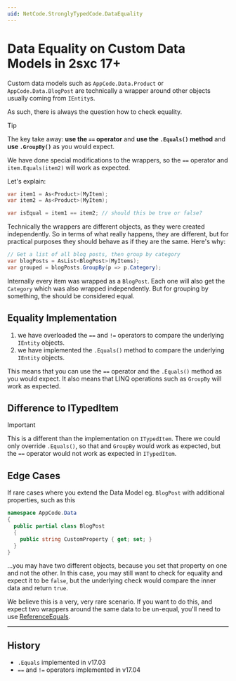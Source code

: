 ```yaml
---
uid: NetCode.StronglyTypedCode.DataEquality
---
```


# Data Equality on Custom Data Models in 2sxc 17+

Custom data models such as `AppCode.Data.Product` or `AppCode.Data.BlogPost` are technically a wrapper around
other objects usually coming from `IEntity`s.

As such, there is always the question how to check equality.

>[!TIP]
> The key take away: **use the `==` operator** and **use the `.Equals()` method** and **use `.GroupBy()`** as you would expect.
>
> We have done special modifications to the wrappers, so the `==` operator and `item.Equals(item2)` will work as expected.

Let's explain:

```c#
var item1 = As<Product>(MyItem);
var item2 = As<Product>(MyItem);

var isEqual = item1 == item2; // should this be true or false?
```

Technically the wrappers are different objects, as they were created independently.
So in terms of what really happens, they are different,
but for practical purposes they should behave as if they are the same.
Here's why:

```c#
// Get a list of all blog posts, then group by category
var blogPosts = AsList<BlogPost>(MyItems);
var grouped = blogPosts.GroupBy(p => p.Category);
```

Internally every item was wrapped as a `BlogPost`.
Each one will also get the `Category` which was also wrapped independently.
But for grouping by something, the should be considered equal.

## Equality Implementation

1. we have overloaded the `==` and `!=` operators to compare the underlying `IEntity` objects.
2. we have implemented the `.Equals()` method to compare the underlying `IEntity` objects.

This means that you can use the `==` operator and the `.Equals()` method as you would expect.
It also means that LINQ operations such as `GroupBy` will work as expected.

## Difference to ITypedItem

> [!IMPORTANT]
> This is a different than the implementation on `ITypedItem`.
> There we could only override `.Equals()`, so that and `GroupBy` would work as expected,
> but the `==` operator would not work as expected in `ITypedItem`.

## Edge Cases

If rare cases where you extend the Data Model eg. `BlogPost` with additional properties, such as this

```c#
namespace AppCode.Data
{
  public partial class BlogPost
  {
    public string CustomProperty { get; set; }
  }
}
```

...you may have two different objects, because you set that property on one and not the other.
In this case, you may still want to check for equality and expect it to be `false`,
but the underlying check would compare the inner data and return `true`.

We believe this is a very, very rare scenario.
If you want to do this, and expect two wrappers around the same data to be un-equal,
you'll need to use [ReferenceEquals](https://learn.microsoft.com/en-us/dotnet/api/system.object.referenceequals).


---

## History

* `.Equals` implemented in v17.03
* `==` and `!=` operators implemented in v17.04

